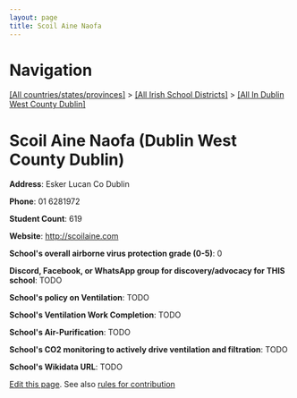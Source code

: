 ```yaml
---
layout: page
title: Scoil Aine Naofa
---
```

# Navigation

[[All countries/states/provinces]](../../..) > [[All Irish School Districts]](../..) > [[All In Dublin West County Dublin]](..)

# Scoil Aine Naofa (Dublin West County Dublin)

**Address**: Esker Lucan Co Dublin

**Phone**: 01 6281972

**Student Count**: 619

**Website**: <http://scoilaine.com>

**School's overall airborne virus protection grade (0-5)**: 0

**Discord, Facebook, or WhatsApp group for discovery/advocacy for THIS school**: TODO

**School's policy on Ventilation**: TODO

**School's Ventilation Work Completion**: TODO

**School's Air-Purification**: TODO

**School's CO2 monitoring to actively drive ventilation and filtration**: TODO

**School's Wikidata URL**: TODO


[Edit this page](https://github.com/ventilate-schools/Ireland/edit/main/./Dublin_West_County_Dublin/Scoil_Aine_Naofa.md). See also [rules for contribution](../../../contribution-rules/)